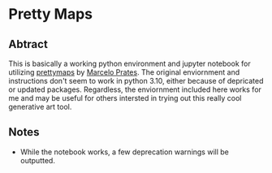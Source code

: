 # Pretty Maps

## Abtract

This is basically a working python environment and jupyter notebook for utilizing [prettymaps](https://github.com/marceloprates/prettymaps) by [Marcelo Prates](https://marceloprates.github.io/generative-art/). The original enviornment and instructions don't seem to work in python 3.10, either because of depricated or updated packages. Regardless, the enviornment included here works for me and may be useful for others intersted in trying out this really cool generative art tool.

## Notes

- While the notebook works, a few deprecation warnings will be outputted.
